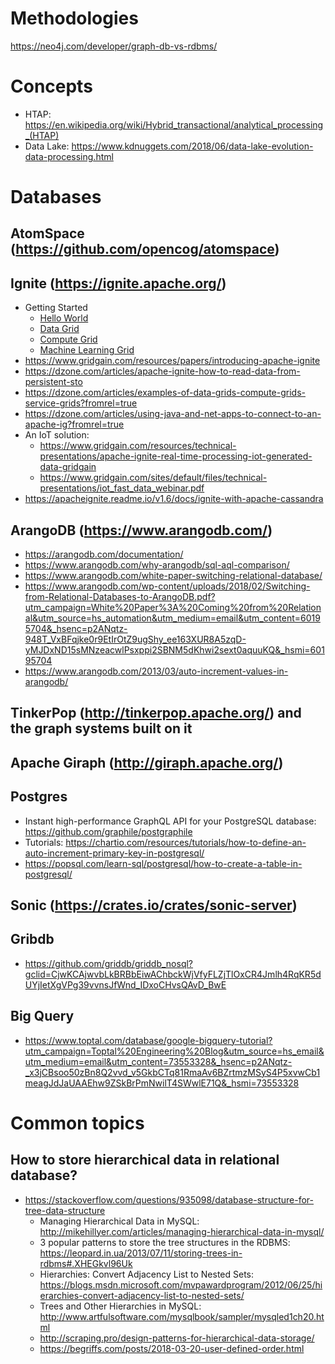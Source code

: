 # Methodologies
https://neo4j.com/developer/graph-db-vs-rdbms/

# Concepts
- HTAP: https://en.wikipedia.org/wiki/Hybrid_transactional/analytical_processing_(HTAP)
- Data Lake: https://www.kdnuggets.com/2018/06/data-lake-evolution-data-processing.html

# Databases
## AtomSpace (https://github.com/opencog/atomspace)

## Ignite (https://ignite.apache.org/)
- Getting Started
  - [Hello World](https://dzone.com/articles/getting-started-with-apache-ignite?fromrel=true)
  - [Data Grid](https://dzone.com/articles/getting-started-with-apachereg-ignite-part-2?fromrel=true)
  - [Compute Grid](https://dzone.com/articles/getting-started-with-apachereg-ignite-part-3?fromrel=true)
  - [Machine Learning Grid](https://dzone.com/articles/getting-started-with-apache-ignite-part-7?fromrel=true)
- https://www.gridgain.com/resources/papers/introducing-apache-ignite
- https://dzone.com/articles/apache-ignite-how-to-read-data-from-persistent-sto
- https://dzone.com/articles/examples-of-data-grids-compute-grids-service-grids?fromrel=true
- https://dzone.com/articles/using-java-and-net-apps-to-connect-to-an-apache-ig?fromrel=true
- An IoT solution: 
  - https://www.gridgain.com/resources/technical-presentations/apache-ignite-real-time-processing-iot-generated-data-gridgain
  - https://www.gridgain.com/sites/default/files/technical-presentations/iot_fast_data_webinar.pdf
- https://apacheignite.readme.io/v1.6/docs/ignite-with-apache-cassandra

## ArangoDB (https://www.arangodb.com/)
- https://arangodb.com/documentation/
- https://www.arangodb.com/why-arangodb/sql-aql-comparison/
- https://www.arangodb.com/white-paper-switching-relational-database/
- https://www.arangodb.com/wp-content/uploads/2018/02/Switching-from-Relational-Databases-to-ArangoDB.pdf?utm_campaign=White%20Paper%3A%20Coming%20from%20Relational&utm_source=hs_automation&utm_medium=email&utm_content=60195704&_hsenc=p2ANqtz-948T_VxBFqjke0r9EtIrOtZ9ugShy_ee163XUR8A5zqD-yMJDxND15sMNzeacwlPsxppi2SBNM5dKhwi2sext0aquuKQ&_hsmi=60195704
- https://www.arangodb.com/2013/03/auto-increment-values-in-arangodb/

## TinkerPop (http://tinkerpop.apache.org/) and the graph systems built on it

## Apache Giraph (http://giraph.apache.org/)

## Postgres
- Instant high-performance GraphQL API for your PostgreSQL database: https://github.com/graphile/postgraphile
- Tutorials: https://chartio.com/resources/tutorials/how-to-define-an-auto-increment-primary-key-in-postgresql/
- https://popsql.com/learn-sql/postgresql/how-to-create-a-table-in-postgresql/

## Sonic (https://crates.io/crates/sonic-server)

## Gribdb
- https://github.com/griddb/griddb_nosql?gclid=CjwKCAjwvbLkBRBbEiwAChbckWjVfyFLZjTlOxCR4Jmlh4RqKR5dUYjIetXgVPg39vvnsJfWnd_IDxoCHvsQAvD_BwE

## Big Query
- https://www.toptal.com/database/google-bigquery-tutorial?utm_campaign=Toptal%20Engineering%20Blog&utm_source=hs_email&utm_medium=email&utm_content=73553328&_hsenc=p2ANqtz-_x3jCBsoo50zBn8Q2vvd_v5GkbCTq81RmaAv6BZrtmzMSyS4P5xvwCb1meagJdJaUAAEhw9ZSkBrPmNwilT4SWwlE71Q&_hsmi=73553328


# Common topics
## How to store hierarchical data in relational database?
- https://stackoverflow.com/questions/935098/database-structure-for-tree-data-structure
    + Managing Hierarchical Data in MySQL: http://mikehillyer.com/articles/managing-hierarchical-data-in-mysql/
    + 3 popular patterns to store the tree structures in the RDBMS: https://leopard.in.ua/2013/07/11/storing-trees-in-rdbms#.XHEGkvl96Uk
    + Hierarchies: Convert Adjacency List to Nested Sets: https://blogs.msdn.microsoft.com/mvpawardprogram/2012/06/25/hierarchies-convert-adjacency-list-to-nested-sets/
    + Trees and Other Hierarchies in MySQL: http://www.artfulsoftware.com/mysqlbook/sampler/mysqled1ch20.html
    + http://scraping.pro/design-patterns-for-hierarchical-data-storage/
    + https://begriffs.com/posts/2018-03-20-user-defined-order.html

